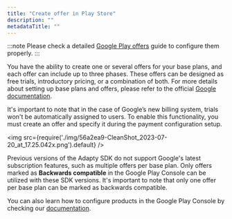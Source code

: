 ```yaml
---
title: "Create offer in Play Store"
description: ""
metadataTitle: ""
---
```


:::note
Please check a detailed [Google Play offers](google-play-offers) guide to configure them properly.
:::

You have the ability to create one or several offers for your base plans, and each offer can include up to three phases. These offers can be designed as free trials, introductory pricing, or a combination of both. For more details about setting up base plans and offers, please refer to the official [Google documentation](https://support.google.com/googleplay/android-developer/answer/12154973?hl=en).

It's important to note that in the case of Google’s new billing system, trials won't be automatically assigned to users. To enable this functionality, you must create an offer and specify it during the payment configuration setup.


<img
  src={require('./img/56a2ea9-CleanShot_2023-07-20_at_17.25.042x.png').default}
/>





Previous versions of the Adapty SDK do not support Google's latest subscription features, such as multiple offers per base plan. Only offers marked as **Backwards compatible** in the Google Play Console can be utilized with these SDK versions. It's important to note that only one offer per base plan can be marked as backwards compatible.

You can also learn how to configure products in the Google Play Console by checking our [documentation](https://docs.adapty.io/docs/android-products).